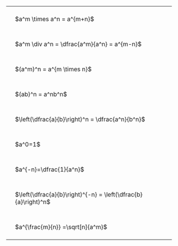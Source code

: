 ---
---

#  
<br>
<style type="text/css">
#T_97af5 th.col_heading {
  text-align: left;
  font-size: 1em;
}
#T_97af5 td {
  text-align: left;
  font-size: 1em;
  padding: 1.5em;
}
#T_97af5_row0_col0, #T_97af5_row1_col0, #T_97af5_row2_col0, #T_97af5_row3_col0, #T_97af5_row4_col0, #T_97af5_row5_col0, #T_97af5_row6_col0, #T_97af5_row7_col0, #T_97af5_row8_col0 {
  width: 400px;
  white-space: pre-wrap;
}
</style>
<table id="T_97af5">
  <thead>
  </thead>
  <tbody>
    <tr>
      <td id="T_97af5_row0_col0" class="data row0 col0" >$a^m \times a^n = a^{m+n}$</td>
    </tr>
    <tr>
      <td id="T_97af5_row1_col0" class="data row1 col0" >$a^m \div a^n = \dfrac{a^m}{a^n} = a^{m-n}$</td>
    </tr>
    <tr>
      <td id="T_97af5_row2_col0" class="data row2 col0" >$(a^m)^n = a^{m \times n}$</td>
    </tr>
    <tr>
      <td id="T_97af5_row3_col0" class="data row3 col0" >$(ab)^n = a^nb^n$</td>
    </tr>
    <tr>
      <td id="T_97af5_row4_col0" class="data row4 col0" >$\left(\dfrac{a}{b}\right)^n = \dfrac{a^n}{b^n}$</td>
    </tr>
    <tr>
      <td id="T_97af5_row5_col0" class="data row5 col0" >$a^0=1$</td>
    </tr>
    <tr>
      <td id="T_97af5_row6_col0" class="data row6 col0" >$a^{-n}=\dfrac{1}{a^n}$</td>
    </tr>
    <tr>
      <td id="T_97af5_row7_col0" class="data row7 col0" >$\left(\dfrac{a}{b}\right)^{-n} = \left(\dfrac{b}{a}\right)^n$</td>
    </tr>
    <tr>
      <td id="T_97af5_row8_col0" class="data row8 col0" >$a^{\frac{m}{n}} =\sqrt[n]{a^m}$</td>
    </tr>
  </tbody>
</table>
